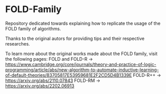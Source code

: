 # FOLD-Family
Repository dedicated towards explaining how to replicate the usage of the FOLD family of algorithms.

Thanks to the original autors for providing tips and their respective researches.

To learn more about the original works made about the FOLD family, visit the following pages:
FOLD and FOLD-R -> https://www.cambridge.org/core/journals/theory-and-practice-of-logic-programming/article/abs/new-algorithm-to-automate-inductive-learning-of-default-theories/83705817E53959681E2F2CD5D4B1339E
FOLD-R++ -> https://arxiv.org/abs/2110.07843
FOLD-RM -> https://arxiv.org/abs/2202.06913
